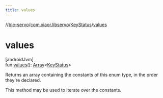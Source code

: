 ```yaml
---
title: values
---
```

//[ble-servo](../../../index.html)/[com.xiaor.libservo](../index.html)/[KeyStatus](index.html)/[values](values.html)



# values



[androidJvm]\
fun [values](values.html)(): [Array](https://kotlinlang.org/api/latest/jvm/stdlib/kotlin/-array/index.html)&lt;[KeyStatus](index.html)&gt;



Returns an array containing the constants of this enum type, in the order they're declared.



This method may be used to iterate over the constants.




